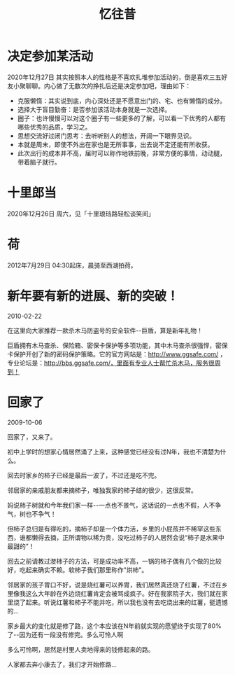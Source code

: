 ﻿---
layout:		post
category:	"other"
title:		"忆往昔"
tags:		[]
---

# 决定参加某活动

2020年12月27日 其实按照本人的性格是不喜欢扎堆参加活动的，倒是喜欢三五好友小聚聊聊。内心做了无数次的挣扎后还是决定参加吧，理由如下：

- 克服懒惰：其实说到底，内心深处还是不愿意出门的、宅、也有懒惰的成分。
- 选择大于盲目勤奋：是否参加该活动本身就是一次选择。
- 圈子：也许慢慢可以对这个圈子有一些更多的了解，可以看一下优秀的人都有哪些优秀的品质，学习之。
- 思想交流好过闭门思考：去听听别人的想法，开阔一下眼界见识。
- 本就是周末，即使不外出在家也是无所事事，出去说不定还能有所收获。
- 此次出行的成本并不高，届时可以称作地铁前晚，非常方便的事情，动动腿，带着脑子就行。



# 十里郎当

2020年12月26日 周六，见「十里琅珰路轻松谈笑间」

# 荷

2012年7月29日 04:30起床，晨骑至西湖拍荷。


# 新年要有新的进展、新的突破！
2010-02-22

在这里向大家推荐一款杀木马防盗号的安全软件--巨盾，算是新年礼物！

巨盾拥有木马查杀、保险箱、密保卡保护等多项功能，其中木马查杀很强悍，密保卡保护开创了新的密码保护策略。它的官方网站是：http://www.ggsafe.com/ ，专业论坛是：http://bbs.ggsafe.com/，里面有专业人士帮忙杀木马，服务很周到！


# 回家了
2009-10-06

回家了，又来了。

初中上学时的想家心情居然涌了上来，这种感觉已经没有过N年，我也不清楚为什么。

回去时家乡的柿子已经是最后一波了，不过还是吃不完。

邻居家的亲戚朋友都来摘柿子，唯独我家的柿子结的很少，这很反常。

妈说柿子树就和今年我们家一样--一点也不景气，这话说的一点也不假，人不争气，树也不争气！

但柿子总归是有得吃的，摘柿子却是一个体力活，乡里的小屁孩并不稀罕这些东西，谁都懒得去摘，正所谓物以稀为贵，没吃过柿子的人居然会说“柿子是水果中最甜的”！

回去之前请教过漤柿子的方法，可是成功率不高，一锅的柿子偶有几个做的比较好，吃起来确实不赖。软柿子我们那里称作"烘柿"。

邻居家的孩子胃口不好，说是烧红薯可以养胃，我们居然真还烧了红薯，不过在乡里像我这么大年龄在外边烧红薯肯定会被骂成疯子。好在我家院子大，我们就在家里烧了起来。听说红薯和柿子不能并吃，所以我也没有去吃烧出来的红薯，挺遗憾的...

家乡最大的变化就是修了路，这个本应该在N年前就实现的愿望终于实现了80%了--因为还有一段没有修完。多么可怜人啊

多么可怜啊，居然是村里人卖地得来的钱修起来的路。

人家都去奔小康去了，我们才开始修路...

